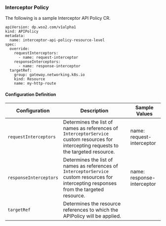 ### Interceptor Policy

The following is a sample Interceptor API Policy CR.

```
apiVersion: dp.wso2.com/v1alpha1
kind: APIPolicy
metadata:
  name: interceptor-api-policy-resource-level
spec:
  override:
    requestInterceptors:
      - name: request-interceptor
    responseInterceptors:
      - name: response-interceptor
  targetRef:
    group: gateway.networking.k8s.io
    kind: Resource
    name: my-http-route
```

#### Configuration Definition

<table>
    <thead>
      <tr>
        <th>Configuration</th>
        <th>Description</th>
        <th>Sample Values</th>
      </tr>
    </thead>
    <tbody>
      <tr>
        <td style="white-space: nowrap;"><code>requestInterceptors</code></td>
        <td>Determines the list of names as references of <code>InterceptorService</code> custom resources for intercepting requests to the targeted resource.</td>
        <td>name: request-interceptor</td>
      </tr>
      <tr>
        <td style="white-space: nowrap;"><code>responseInterceptors</code></td>
        <td>Determines the list of names as references of <code>InterceptorService</code> custom resources for intercepting responses from the targeted resource.</td>
        <td>name: response-interceptor</td>
      </tr>
      <tr>
        <td style="white-space: nowrap;"><code>targetRef</code></td>
        <td>Determines the resource references to which the APIPolicy will be applied.</td>
        <td></td>
      </tr>
    </tbody>
</table>
